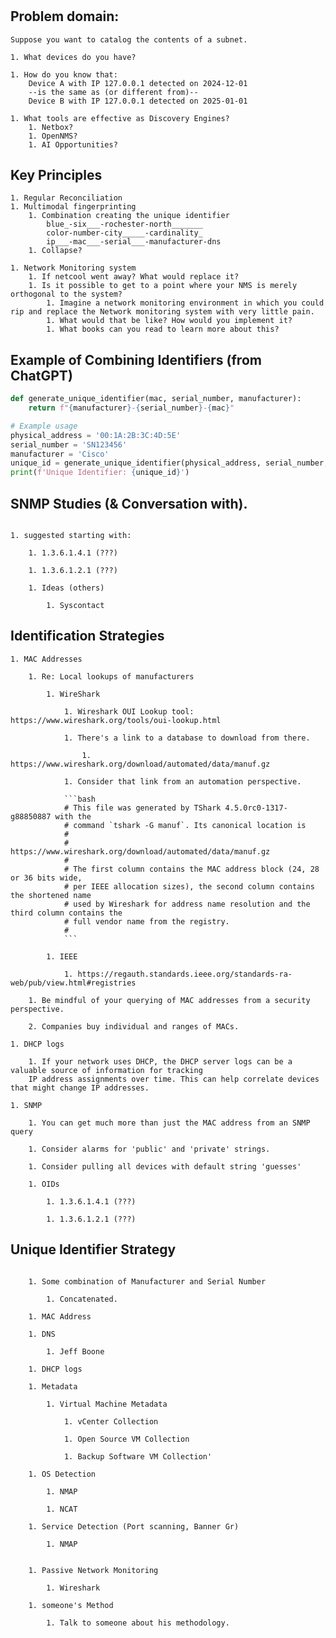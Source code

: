 # 

## Problem domain:

```
Suppose you want to catalog the contents of a subnet.

1. What devices do you have?

1. How do you know that:
    Device A with IP 127.0.0.1 detected on 2024-12-01
    --is the same as (or different from)--
    Device B with IP 127.0.0.1 detected on 2025-01-01

1. What tools are effective as Discovery Engines?
    1. Netbox?
    1. OpenNMS?
    1. AI Opportunities?
```

## Key Principles

```
1. Regular Reconciliation
1. Multimodal fingerprinting
    1. Combination creating the unique identifier
        blue_-six___-rochester-north_______
        color-number-city_____-cardinality_
        ip___-mac___-serial___-manufacturer-dns
    1. Collapse?

1. Network Monitoring system
    1. If netcool went away? What would replace it?
    1. Is it possible to get to a point where your NMS is merely orthogonal to the system?
        1. Imagine a network monitoring environment in which you could rip and replace the Network monitoring system with very little pain.
        1. What would that be like? How would you implement it?
        1. What books can you read to learn more about this?
```


## Example of Combining Identifiers (from ChatGPT)

```python
def generate_unique_identifier(mac, serial_number, manufacturer):
    return f"{manufacturer}-{serial_number}-{mac}"

# Example usage
physical_address = '00:1A:2B:3C:4D:5E'
serial_number = 'SN123456'
manufacturer = 'Cisco'
unique_id = generate_unique_identifier(physical_address, serial_number, manufacturer)
print(f'Unique Identifier: {unique_id}')
```


## SNMP Studies (& Conversation with).

```

1. suggested starting with:

    1. 1.3.6.1.4.1 (???)

    1. 1.3.6.1.2.1 (???)

    1. Ideas (others)

        1. Syscontact
```


## Identification Strategies

```
1. MAC Addresses

    1. Re: Local lookups of manufacturers

        1. WireShark

            1. Wireshark OUI Lookup tool: https://www.wireshark.org/tools/oui-lookup.html

            1. There's a link to a database to download from there.

                1. https://www.wireshark.org/download/automated/data/manuf.gz

            1. Consider that link from an automation perspective.

            ```bash
            # This file was generated by TShark 4.5.0rc0-1317-g88850887 with the
            # command `tshark -G manuf`. Its canonical location is
            #
            # https://www.wireshark.org/download/automated/data/manuf.gz
            #
            # The first column contains the MAC address block (24, 28 or 36 bits wide,
            # per IEEE allocation sizes), the second column contains the shortened name
            # used by Wireshark for address name resolution and the third column contains the
            # full vendor name from the registry.
            #
            ```

        1. IEEE

            1. https://regauth.standards.ieee.org/standards-ra-web/pub/view.html#registries

    1. Be mindful of your querying of MAC addresses from a security perspective.

    2. Companies buy individual and ranges of MACs.

1. DHCP logs

    1. If your network uses DHCP, the DHCP server logs can be a valuable source of information for tracking 
    IP address assignments over time. This can help correlate devices that might change IP addresses.

1. SNMP

    1. You can get much more than just the MAC address from an SNMP query

    1. Consider alarms for 'public' and 'private' strings.

    1. Consider pulling all devices with default string 'guesses'

    1. OIDs
    
        1. 1.3.6.1.4.1 (???)

        1. 1.3.6.1.2.1 (???)

```


## Unique Identifier Strategy

```

    1. Some combination of Manufacturer and Serial Number

        1. Concatenated.

    1. MAC Address

    1. DNS

        1. Jeff Boone

    1. DHCP logs
    
    1. Metadata

        1. Virtual Machine Metadata
        
            1. vCenter Collection

            1. Open Source VM Collection
            
            1. Backup Software VM Collection'

    1. OS Detection

        1. NMAP

        1. NCAT

    1. Service Detection (Port scanning, Banner Gr)

        1. NMAP


    1. Passive Network Monitoring

        1. Wireshark

    1. someone's Method

        1. Talk to someone about his methodology.


```

